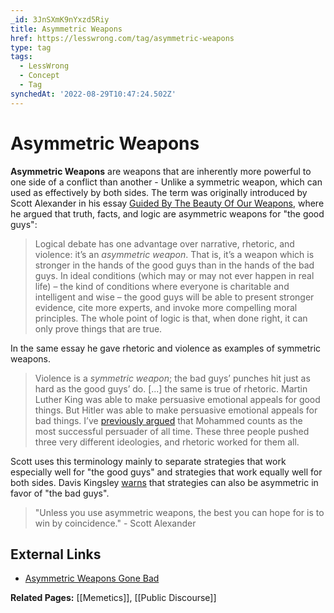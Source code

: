 ```yaml
---
_id: 3JnSXmK9nYxzd5Riy
title: Asymmetric Weapons
href: https://lesswrong.com/tag/asymmetric-weapons
type: tag
tags:
  - LessWrong
  - Concept
  - Tag
synchedAt: '2022-08-29T10:47:24.502Z'
---
```

# Asymmetric Weapons

**Asymmetric Weapons** are weapons that are inherently more powerful to one side of a conflict than another - Unlike a symmetric weapon, which can used as effectively by both sides. The term was originally introduced by Scott Alexander in his essay [Guided By The Beauty Of Our Weapons](https://www.lesswrong.com/posts/qajfiXo5qRThZQG7s/guided-by-the-beauty-of-our-weapons), where he argued that truth, facts, and logic are asymmetric weapons for "the good guys":

> Logical debate has one advantage over narrative, rhetoric, and violence: it’s an *asymmetric weapon*. That is, it’s a weapon which is stronger in the hands of the good guys than in the hands of the bad guys. In ideal conditions (which may or may not ever happen in real life) – the kind of conditions where everyone is charitable and intelligent and wise – the good guys will be able to present stronger evidence, cite more experts, and invoke more compelling moral principles. The whole point of logic is that, when done right, it can only prove things that are true.

In the same essay he gave rhetoric and violence as examples of symmetric weapons.

> Violence is a *symmetric weapon*; the bad guys’ punches hit just as hard as the good guys’ do. \[...\] the same is true of rhetoric. Martin Luther King was able to make persuasive emotional appeals for good things. But Hitler was able to make persuasive emotional appeals for bad things. I’ve [previously argued](https://slatestarscratchpad.tumblr.com/post/103708539246/nostalgebraist-at-various-points-bostrom-like) that Mohammed counts as the most successful persuader of all time. These three people pushed three very different ideologies, and rhetoric worked for them all. 

Scott uses this terminology mainly to separate strategies that work especially well for "the good guys" and strategies that work equally well for both sides. Davis Kingsley [warns](https://www.lesswrong.com/posts/Nd5KiuN8pPBrMT82Z/asymmetric-weapons-aren-t-always-on-your-side-1) that strategies can also be asymmetric in favor of "the bad guys".

> "Unless you use asymmetric weapons, the best you can hope for is to win by coincidence." - Scott Alexander

## External Links

- [Asymmetric Weapons Gone Bad](https://slatestarcodex.com/2019/06/06/asymmetric-weapons-gone-bad/)

**Related Pages:** [[Memetics]], [[Public Discourse]]